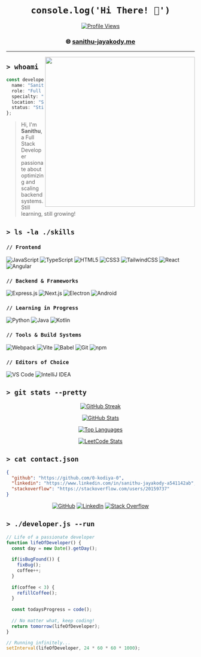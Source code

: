 <!-- GitHub Profile README for Sanithu -->

<div align="center">
  
# `console.log('Hi There! 👋')`

[![Profile Views](https://komarev.com/ghpvc/?username=0-kodiya-0&style=for-the-badge&color=1A1B27)](https://github.com/0-kodiya-0)

### 🌐 [sanithu-jayakody.me](https://sanithu-jayakody.me/)

</div>

---

<img align="right" width="400" src="https://github-readme-stats.vercel.app/api?username=0-kodiya-0&show_icons=true&theme=tokyonight&hide_border=true" />

## `> whoami`

```typescript
const developer = {
  name: "Sanithu",
  role: "Full Stack Developer",
  specialty: "Backend Whisperer & Code Enthusiast",
  location: "Sri Lanka 🇱🇰",
  status: "Still learning, still growing!"
};
```

> Hi, I'm **Sanithu**, a Full Stack Developer passionate about optimizing and scaling backend systems. Still learning, still growing!

## `> ls -la ./skills`

<div align="left">

### `// Frontend`
![JavaScript](https://img.shields.io/badge/JavaScript-F7DF1E?style=for-the-badge&logo=javascript&logoColor=black)
![TypeScript](https://img.shields.io/badge/TypeScript-3178C6?style=for-the-badge&logo=typescript&logoColor=white)
![HTML5](https://img.shields.io/badge/HTML5-E34F26?style=for-the-badge&logo=html5&logoColor=white)
![CSS3](https://img.shields.io/badge/CSS3-1572B6?style=for-the-badge&logo=css3&logoColor=white)
![TailwindCSS](https://img.shields.io/badge/Tailwind_CSS-38B2AC?style=for-the-badge&logo=tailwind-css&logoColor=white)
![React](https://img.shields.io/badge/React-61DAFB?style=for-the-badge&logo=react&logoColor=black)
![Angular](https://img.shields.io/badge/Angular-DD0031?style=for-the-badge&logo=angular&logoColor=white)

### `// Backend & Frameworks`
![Express.js](https://img.shields.io/badge/Express.js-000000?style=for-the-badge&logo=express&logoColor=white)
![Next.js](https://img.shields.io/badge/Next.js-000000?style=for-the-badge&logo=next.js&logoColor=white)
![Electron](https://img.shields.io/badge/Electron-47848F?style=for-the-badge&logo=electron&logoColor=white)
![Android](https://img.shields.io/badge/Android-3DDC84?style=for-the-badge&logo=android&logoColor=white)

### `// Learning in Progress`
![Python](https://img.shields.io/badge/Python-3776AB?style=for-the-badge&logo=python&logoColor=white)
![Java](https://img.shields.io/badge/Java-ED8B00?style=for-the-badge&logo=openjdk&logoColor=white)
![Kotlin](https://img.shields.io/badge/Kotlin-7F52FF?style=for-the-badge&logo=kotlin&logoColor=white)

### `// Tools & Build Systems`
![Webpack](https://img.shields.io/badge/Webpack-8DD6F9?style=for-the-badge&logo=webpack&logoColor=black)
![Vite](https://img.shields.io/badge/Vite-646CFF?style=for-the-badge&logo=vite&logoColor=white)
![Babel](https://img.shields.io/badge/Babel-F9DC3E?style=for-the-badge&logo=babel&logoColor=black)
![Git](https://img.shields.io/badge/Git-F05032?style=for-the-badge&logo=git&logoColor=white)
![npm](https://img.shields.io/badge/npm-CB3837?style=for-the-badge&logo=npm&logoColor=white)

### `// Editors of Choice`
![VS Code](https://img.shields.io/badge/VS_Code-007ACC?style=for-the-badge&logo=visual-studio-code&logoColor=white)
![IntelliJ IDEA](https://img.shields.io/badge/IntelliJ_IDEA-000000?style=for-the-badge&logo=intellij-idea&logoColor=white)

</div>

## `> git stats --pretty`

<div align="center">

[![GitHub Streak](https://streak-stats.demolab.com?user=0-kodiya-0&theme=tokyonight&hide_border=true)](https://git.io/streak-stats)

[![GitHub Stats](https://github-readme-stats.vercel.app/api?username=0-kodiya-0&show_icons=true&theme=tokyonight&hide_border=true)](https://github.com/anuraghazra/github-readme-stats)

[![Top Languages](https://github-readme-stats.vercel.app/api/top-langs/?username=0-kodiya-0&layout=compact&theme=tokyonight&hide_border=true)](https://github.com/anuraghazra/github-readme-stats)

[![LeetCode Stats](https://leetcode-stats.vercel.app/api?username=sanithujayafiverr&theme=Dark)](https://leetcode.com/sanithujayafiverr/)

</div>

## `> cat contact.json`

```json
{
  "github": "https://github.com/0-kodiya-0",
  "linkedin": "https://www.linkedin.com/in/sanithu-jayakody-a541142ab",
  "stackoverflow": "https://stackoverflow.com/users/20159737"
}
```

<div align="center">
  
  [![GitHub](https://img.shields.io/badge/GitHub-181717?style=for-the-badge&logo=github&logoColor=white)](https://github.com/0-kodiya-0)
  [![LinkedIn](https://img.shields.io/badge/LinkedIn-0A66C2?style=for-the-badge&logo=linkedin&logoColor=white)](https://www.linkedin.com/in/sanithu-jayakody-a541142ab)
  [![Stack Overflow](https://img.shields.io/badge/Stack_Overflow-FE7A16?style=for-the-badge&logo=stack-overflow&logoColor=white)](https://stackoverflow.com/users/20159737)
  
</div>

## `> ./developer.js --run`

```javascript
// Life of a passionate developer
function lifeOfDeveloper() {
  const day = new Date().getDay();
  
  if(isBugFound()) {
    fixBug();
    coffee++;
  }
  
  if(coffee < 3) {
    refillCoffee();
  }
  
  const todaysProgress = code();
  
  // No matter what, keep coding!
  return tomorrow(lifeOfDeveloper);
}

// Running infinitely...
setInterval(lifeOfDeveloper, 24 * 60 * 60 * 1000);
```
